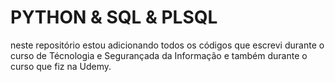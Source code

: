 # PYTHON & SQL & PLSQL

neste repositório estou adicionando todos os códigos que escrevi durante o curso de Técnologia e Segurançada da Informação e também durante o curso que fiz na Udemy.

